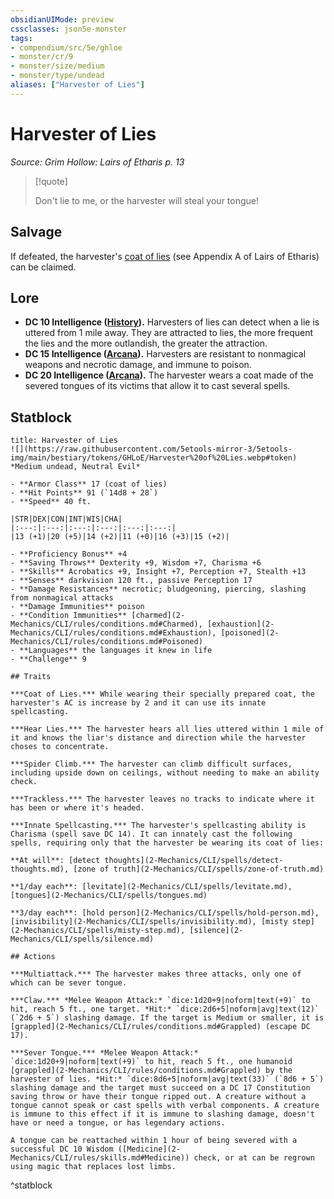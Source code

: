 ```yaml
---
obsidianUIMode: preview
cssclasses: json5e-monster
tags:
- compendium/src/5e/ghloe
- monster/cr/9
- monster/size/medium
- monster/type/undead
aliases: ["Harvester of Lies"]
---
```

# Harvester of Lies
*Source: Grim Hollow: Lairs of Etharis p. 13*  

> [!quote]  
> 
> Don't lie to me, or the harvester will steal your tongue!

## Salvage

If defeated, the harvester's [coat of lies](2-Mechanics/CLI/items/coat-of-lies-ghloe.md) (see Appendix A of Lairs of Etharis) can be claimed.

## Lore

- **DC 10 Intelligence ([History](2-Mechanics/CLI/rules/skills.md#History)).** Harvesters of lies can detect when a lie is uttered from 1 mile away. They are attracted to lies, the more frequent the lies and the more outlandish, the greater the attraction.  
- **DC 15 Intelligence ([Arcana](2-Mechanics/CLI/rules/skills.md#Arcana)).** Harvesters are resistant to nonmagical weapons and necrotic damage, and immune to poison.  
- **DC 20 Intelligence ([Arcana](2-Mechanics/CLI/rules/skills.md#Arcana)).** The harvester wears a coat made of the severed tongues of its victims that allow it to cast several spells.  

## Statblock

```ad-statblock
title: Harvester of Lies
![](https://raw.githubusercontent.com/5etools-mirror-3/5etools-img/main/bestiary/tokens/GHLoE/Harvester%20of%20Lies.webp#token)
*Medium undead, Neutral Evil*

- **Armor Class** 17 (coat of lies)
- **Hit Points** 91 (`14d8 + 28`)
- **Speed** 40 ft.

|STR|DEX|CON|INT|WIS|CHA|
|:---:|:---:|:---:|:---:|:---:|:---:|
|13 (+1)|20 (+5)|14 (+2)|11 (+0)|16 (+3)|15 (+2)|

- **Proficiency Bonus** +4
- **Saving Throws** Dexterity +9, Wisdom +7, Charisma +6
- **Skills** Acrobatics +9, Insight +7, Perception +7, Stealth +13
- **Senses** darkvision 120 ft., passive Perception 17
- **Damage Resistances** necrotic; bludgeoning, piercing, slashing from nonmagical attacks
- **Damage Immunities** poison
- **Condition Immunities** [charmed](2-Mechanics/CLI/rules/conditions.md#Charmed), [exhaustion](2-Mechanics/CLI/rules/conditions.md#Exhaustion), [poisoned](2-Mechanics/CLI/rules/conditions.md#Poisoned)
- **Languages** the languages it knew in life
- **Challenge** 9

## Traits

***Coat of Lies.*** While wearing their specially prepared coat, the harvester's AC is increase by 2 and it can use its innate spellcasting.

***Hear Lies.*** The harvester hears all lies uttered within 1 mile of it and knows the liar's distance and direction while the harvester choses to concentrate.

***Spider Climb.*** The harvester can climb difficult surfaces, including upside down on ceilings, without needing to make an ability check.

***Trackless.*** The harvester leaves no tracks to indicate where it has been or where it's headed.

***Innate Spellcasting.*** The harvester's spellcasting ability is Charisma (spell save DC 14). It can innately cast the following spells, requiring only that the harvester be wearing its coat of lies:

**At will**: [detect thoughts](2-Mechanics/CLI/spells/detect-thoughts.md), [zone of truth](2-Mechanics/CLI/spells/zone-of-truth.md)

**1/day each**: [levitate](2-Mechanics/CLI/spells/levitate.md), [tongues](2-Mechanics/CLI/spells/tongues.md)

**3/day each**: [hold person](2-Mechanics/CLI/spells/hold-person.md), [invisibility](2-Mechanics/CLI/spells/invisibility.md), [misty step](2-Mechanics/CLI/spells/misty-step.md), [silence](2-Mechanics/CLI/spells/silence.md)

## Actions

***Multiattack.*** The harvester makes three attacks, only one of which can be sever tongue.

***Claw.*** *Melee Weapon Attack:* `dice:1d20+9|noform|text(+9)` to hit, reach 5 ft., one target. *Hit:* `dice:2d6+5|noform|avg|text(12)` (`2d6 + 5`) slashing damage. If the target is Medium or smaller, it is [grappled](2-Mechanics/CLI/rules/conditions.md#Grappled) (escape DC 17).

***Sever Tongue.*** *Melee Weapon Attack:* `dice:1d20+9|noform|text(+9)` to hit, reach 5 ft., one humanoid [grappled](2-Mechanics/CLI/rules/conditions.md#Grappled) by the harvester of lies. *Hit:* `dice:8d6+5|noform|avg|text(33)` (`8d6 + 5`) slashing damage and the target must succeed on a DC 17 Constitution saving throw or have their tongue ripped out. A creature without a tongue cannot speak or cast spells with verbal components. A creature is immune to this effect if it is immune to slashing damage, doesn't have or need a tongue, or has legendary actions.

A tongue can be reattached within 1 hour of being severed with a successful DC 10 Wisdom ([Medicine](2-Mechanics/CLI/rules/skills.md#Medicine)) check, or at can be regrown using magic that replaces lost limbs.
```
^statblock